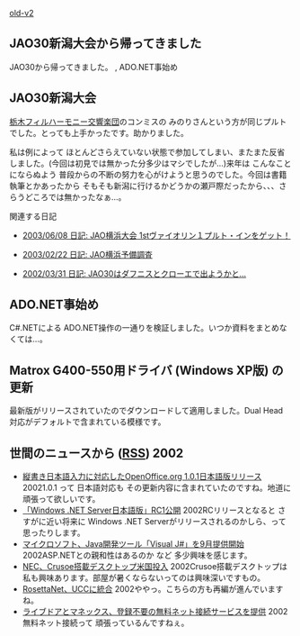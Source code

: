 [old-v2](ig020806-orig.html)

## JAO30新潟大会から帰ってきました

JAO30から帰ってきました。 , ADO.NET事始め


## JAO30新潟大会

[栃木フィルハーモニー交響楽団](http://tochi-phil.hoops.ne.jp/)のコンミスの みのりさんという方が同じプルトでした。とっても上手かったです。助かりました。

私は例によって ほとんどさらえていない状態で参加してしまい、またまた反省しました。(今回は初見では無かった分多少はマシでしたが…)来年は こんなことにならぬよう 普段からの不断の努力を心がけようと思うのでした。今回は書籍執筆とかあったから そもそも新潟に行けるかどうかの瀬戸際だったから、、、さらうどころでは無かったなぁ…。

関連する日記

* [2003/06/08 日記: JAO横浜大会 1stヴァイオリン１プルト・インをゲット！](../2003/ig030608.html)
  
* [2003/02/22 日記: JAO横浜予備調査](../2003/ig030222.html)
  
* [2002/03/31 日記: JAO30はダフニスとクローエで出ようかと…](ig020331.html)

## ADO.NET事始め

C#.NETによる ADO.NET操作の一通りを検証しました。いつか資料をまとめなくては…。

## Matrox G400-550用ドライバ (Windows XP版) の更新

最新版がリリースされていたのでダウンロードして適用しました。Dual Head 対応がデフォルトで含まれている模様です。

## 世間のニュースから ([RSS](ig020806-news.xml)) 2002

* [縦書き日本語入力に対応したOpenOffice.org 1.0.1日本語版リリース](http://linux.ascii24.com/linux/news/today/2002/08/05/637725-000.html)  20021.0.1 って 日本語対応も その更新内容に含まれていたのですね。地道に頑張って欲しいです。
* [「Windows .NET Server日本語版」RC1公開](http://www.zdnet.co.jp/news/0208/05/njbt_05.html)  2002RCリリースとなると さすがに近い将来に Windows .NET Serverがリリースされるのかしら、って思ったりします。
* [マイクロソフト、Java開発ツール「Visual J#」を9月提供開始](http://www.watch.impress.co.jp/pc/docs/2002/0801/ms.htm)  2002ASP.NETとの親和性はあるのか など 多少興味を感じます。
* [NEC、Crusoe搭載デスクトップ米国投入](http://www.zdnet.co.jp/news/0208/06/nebt_06.html)  2002Crusoe搭載デスクトップは私も興味あります。部屋が暑くならないってのは興味深いですもの。
* [RosettaNet、UCCに統合](http://www.zdnet.co.jp/news/0208/06/nebt_05.html)  2002ややっ。こちらの方も再編が進んでいますね。
* [ライブドアとマネックス、登録不要の無料ネット接続サービスを提供](http://www.zdnet.co.jp/news/0208/05/njbt_11.html)  2002無料ネット接続って 頑張っているんですねぇ。